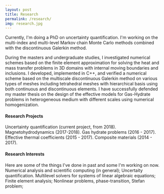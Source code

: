 ```yaml
---
layout: post
title: Research
permalink: /research/
img: research.jpg
---
```


Currently, I'm doing a PhD on uncertainty quantification. I'm working on the multi-index and multi-level Markov chain Monte Carlo methods combined with the discontinuous Galerkin method.

During the masters and undergraduate studies, I investigated numerical schemes based on the finite element approximation for solving the heat and mass transfer problems in 3D domains with internal moving
boundaries and inclusions.
I developed, implemented in C++, and verified a numerical scheme based on the multiscale discontinuous Galerkin method on various types of meshes including tetrahedral meshes with hierarchical basis using both continuous and discontinuous elements. 
I have successfully defended my master thesis on the design of the effective models for Gas-Hydrate problems in heterogeneous medium with different scales using numerical homogenization.

<h4>Research Projects</h4>
Uncertainty quantification (current project, from 2018).
Magnetohydrodynamics (2017-2018).
Gas hydrate problems (2016 - 2017).
Effective thermal coefficients (2015 - 2017).
Composite materials (2014 - 2017).

<h4>Research Interests</h4>
Here are some of the things I've done in past and some I'm working on now.
Numerical analysis and scientific computing (in general);
Uncertaity quantification.
Multilevel solvers for systems of linear algebraic equations;
Finite element analysis;
Nonlinear problems, phase-transition, Stefan problem;

